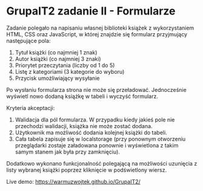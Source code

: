 # GrupaIT2 zadanie II - Formularze

Zadanie polegało na napisaniu własnej biblioteki książek z wykorzystaniem HTML, CSS oraz JavaScript,
w której znajdzie się formularz przyjmujący następujące pola:
1. Tytuł książki (co najmniej 1 znak)
2. Autor książki (co najmniej 3 znaki)
3. Priorytet przeczytania (liczby od 1 do 5)
4. Listę z kategoriami (3 kategorie do wyboru)
5. Przycisk umożliwiający wysyłanie

Po wysłaniu formularza strona nie może się przeładować. Jednocześnie wyświetl nowo dodaną
książkę w tabeli i wyczyść formularz.

Kryteria akceptacji:
1. Walidacja dla pól formularza. W przypadku kiedy jakieś pole nie przechodzi walidacji, książka
nie może zostać dodana.
2. Użytkownik ma możliwość dodania kolejnej książki do tabeli.
3. Cała tabela zapisuje się w localstorage (przy ponownym otworzeniu przeglądarki zostaje
załadowana ponownie i wyświetlona z takim samym stanem jak była przy zamknięciu).

Dodatkowo wykonano funkcjonalność polegającą na możliwości uzunięcia z listy wybranej książki poprzez kliknięcie w podświetlony wiersz.

Live demo:
https://warmuzwojtek.github.io/GrupaIT2/
